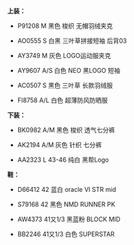 **上装：**

- P91208 M 黑色 梭织 无帽羽绒夹克

- AO0555 S 白黑 三叶草拼接短袖 后背03

- AY3749 M 灰色 LOGO运动服夹克

- AY9607 A/S 白色 NEO 黑LOGO 短袖

- AC0507 S 黑色 三叶草 长款羽绒服

- FI8758 A/L 白色 超薄防风防晒服


**下装：**

- BK0982 A/M 黑色 梭织 透气七分裤

- AK2194 A/M 灰色 针织 七分裤

- AA2323 L 43-46 纯白 黑帮Logo


**鞋：**

- D66412 42 蓝白 oracle VI STR mid

- S79168 42 黑色 NMD RUNNER PK

- AW4373 41又1/3 黑蓝粉 BLOCK MID

- BB2246 41又1/3 白色 SUPERSTAR